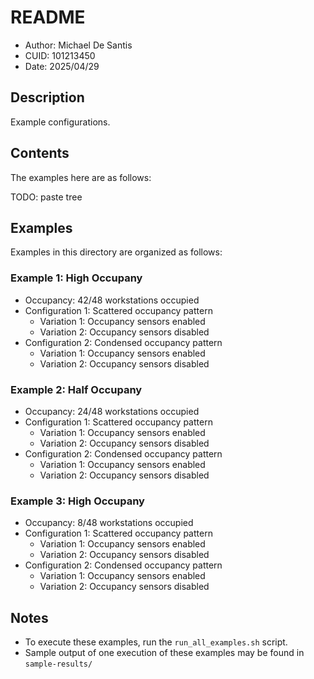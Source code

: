 # README
* Author: Michael De Santis
* CUID: 101213450
* Date: 2025/04/29

## Description
Example configurations. 

## Contents
The examples here are as follows:

TODO: paste tree

## Examples
Examples in this directory are organized as follows:

### Example 1: High Occupany 
* Occupancy: 42/48 workstations occupied
* Configuration 1: Scattered occupancy pattern
    * Variation 1: Occupancy sensors enabled
    * Variation 2: Occupancy sensors disabled
* Configuration 2: Condensed occupancy pattern 
    * Variation 1: Occupancy sensors enabled
    * Variation 2: Occupancy sensors disabled
    
### Example 2: Half Occupany 
* Occupancy: 24/48 workstations occupied
* Configuration 1: Scattered occupancy pattern
    * Variation 1: Occupancy sensors enabled
    * Variation 2: Occupancy sensors disabled
* Configuration 2: Condensed occupancy pattern 
    * Variation 1: Occupancy sensors enabled
    * Variation 2: Occupancy sensors disabled
    
### Example 3: High Occupany 
* Occupancy: 8/48 workstations occupied
* Configuration 1: Scattered occupancy pattern
    * Variation 1: Occupancy sensors enabled
    * Variation 2: Occupancy sensors disabled
* Configuration 2: Condensed occupancy pattern 
    * Variation 1: Occupancy sensors enabled
    * Variation 2: Occupancy sensors disabled
    


## Notes
* To execute these examples, run the `run_all_examples.sh` script.
* Sample output of one execution of these examples may be found in `sample-results/`
